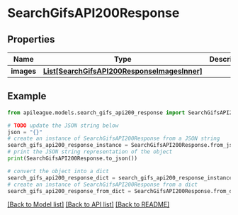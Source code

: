 # SearchGifsAPI200Response


## Properties

Name | Type | Description | Notes
------------ | ------------- | ------------- | -------------
**images** | [**List[SearchGifsAPI200ResponseImagesInner]**](SearchGifsAPI200ResponseImagesInner.md) |  | [optional] 

## Example

```python
from apileague.models.search_gifs_api200_response import SearchGifsAPI200Response

# TODO update the JSON string below
json = "{}"
# create an instance of SearchGifsAPI200Response from a JSON string
search_gifs_api200_response_instance = SearchGifsAPI200Response.from_json(json)
# print the JSON string representation of the object
print(SearchGifsAPI200Response.to_json())

# convert the object into a dict
search_gifs_api200_response_dict = search_gifs_api200_response_instance.to_dict()
# create an instance of SearchGifsAPI200Response from a dict
search_gifs_api200_response_from_dict = SearchGifsAPI200Response.from_dict(search_gifs_api200_response_dict)
```
[[Back to Model list]](../README.md#documentation-for-models) [[Back to API list]](../README.md#documentation-for-api-endpoints) [[Back to README]](../README.md)


